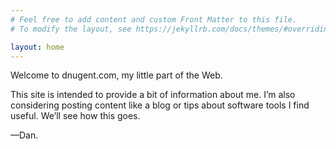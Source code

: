```yaml
---
# Feel free to add content and custom Front Matter to this file.
# To modify the layout, see https://jekyllrb.com/docs/themes/#overriding-theme-defaults

layout: home
---
```

Welcome to dnugent.com, my little part of the Web.

This site is intended to provide a bit of information about me. I’m also considering posting content like a blog or tips about software tools I find useful. We’ll see how this goes.

—Dan.
